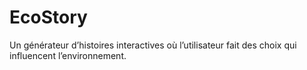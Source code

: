 # EcoStory
Un générateur d’histoires interactives où l’utilisateur fait des choix qui influencent l’environnement.
